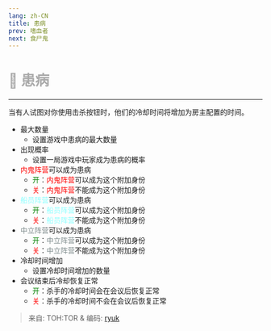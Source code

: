 ```yaml
---
lang: zh-CN
title: 患病
prev: 嗜血者
next: 食尸鬼
---
```


# <font color=#aaaaaa>🦠 <b>患病</b></font> <Badge text="Mixed" type="tip" vertical="middle"/>

***

当有人试图对你使用击杀按钮时，他们的冷却时间将增加为房主配置的时间。

- 最大数量
  - 设置游戏中患病的最大数量
- 出现概率
  - 设置一局游戏中玩家成为患病的概率
- <font color=red>内鬼阵营</font>可以成为患病
  - <font color=green>开</font>：<font color=red>内鬼阵营</font>可以成为这个附加身份
  - <font color=red>关</font>：<font color=red>内鬼阵营</font>不能成为这个附加身份
- <font color=#8cffff>船员阵营</font>可以成为患病
  - <font color=green>开</font>：<font color=#8cffff>船员阵营</font>可以成为这个附加身份
  - <font color=red>关</font>：<font color=#8cffff>船员阵营</font>不能成为这个附加身份
- <font color=#7f8c8d>中立阵营</font>可以成为患病
  - <font color=green>开</font>：<font color=#7f8c8d>中立阵营</font>可以成为这个附加身份
  - <font color=red>关</font>：<font color=#7f8c8d>中立阵营</font>不能成为这个附加身份
- 冷却时间增加
  - 设置冷却时间增加的数量
- 会议结束后冷却恢复正常
  - <font color=green>开</font>：杀手的冷却时间会在会议后恢复正常
  - <font color=red>关</font>：杀手的冷却时间不会在会议后恢复正常

> 来自: TOH:TOR & 编码: [ryuk](#)
